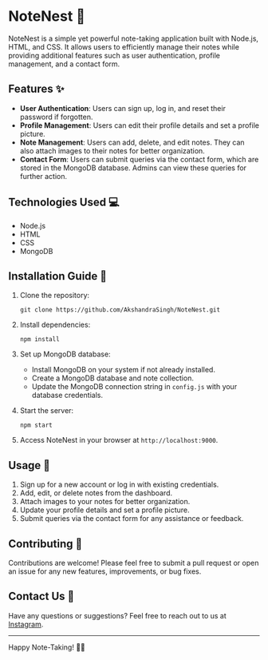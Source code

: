 # NoteNest 📝

NoteNest is a simple yet powerful note-taking application built with Node.js, HTML, and CSS. It allows users to efficiently manage their notes while providing additional features such as user authentication, profile management, and a contact form.

## Features ✨

- **User Authentication**: Users can sign up, log in, and reset their password if forgotten.
- **Profile Management**: Users can edit their profile details and set a profile picture.
- **Note Management**: Users can add, delete, and edit notes. They can also attach images to their notes for better organization.
- **Contact Form**: Users can submit queries via the contact form, which are stored in the MongoDB database. Admins can view these queries for further action.

## Technologies Used 💻

- Node.js
- HTML
- CSS
- MongoDB

## Installation Guide 🚀

1. Clone the repository:

   ```
   git clone https://github.com/AkshandraSingh/NoteNest.git
   ```

2. Install dependencies:

   ```
   npm install
   ```

3. Set up MongoDB database:

   - Install MongoDB on your system if not already installed.
   - Create a MongoDB database and note collection.
   - Update the MongoDB connection string in `config.js` with your database credentials.

4. Start the server:

   ```
   npm start
   ```

5. Access NoteNest in your browser at `http://localhost:9000`.

## Usage 🚀

1. Sign up for a new account or log in with existing credentials.
2. Add, edit, or delete notes from the dashboard.
3. Attach images to your notes for better organization.
4. Update your profile details and set a profile picture.
5. Submit queries via the contact form for any assistance or feedback.

## Contributing 🤝

Contributions are welcome! Please feel free to submit a pull request or open an issue for any new features, improvements, or bug fixes.

## Contact Us 📧

Have any questions or suggestions? Feel free to reach out to us at [Instagram](https://www.instagram.com/akshandra.singh/).

---

Happy Note-Taking! 📝✨
